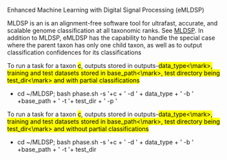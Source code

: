 Enhanced Machine Learning with Digital Signal Processing (eMLDSP)

MLDSP is an is an alignment-free software tool for ultrafast, accurate, and scalable genome classification at all taxonomic ranks. See [MLDSP](https://github.com/grandhawa/MLDSP). In addition to MLDSP, eMLDSP has the capability to handle the special case where the parent taxon has only one child taxon, as well as to output classification confidences for its classifications

To run a task for a taxon <mark>c</mark>, outputs stored in outputs-<mark>data_type<\mark>, training and test datasets stored in <mark>base_path<\mark>, test directory being <mark>test_dir<\mark> and with partial classifications

- cd ~/MLDSP; bash phase.sh -s '+c + ' -d ' +  data_type + ' -b ' +base_path + ' -t '+ test_dir + ' -p '

To run a task for a taxon <mark>c</mark>, outputs stored in outputs-<mark>data_type<\mark>, training and test datasets stored in <mark>base_path<\mark>, test directory being <mark>test_dir<\mark> and without partial classifications

- cd ~/MLDSP; bash phase.sh -s '+c + ' -d ' +  data_type + ' -b ' +base_path + ' -t '+ test_dir
